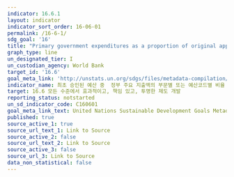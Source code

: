 ```yaml
---
indicator: 16.6.1
layout: indicator
indicator_sort_order: 16-06-01
permalink: /16-6-1/
sdg_goal: '16'
title: "Primary government expenditures as a proportion of original approved budget, by sector (or\_by budget codes or similar)"
graph_type: line
un_designated_tier: I
un_custodian_agency: World Bank
target_id: '16.6'
goal_meta_link: 'http://unstats.un.org/sdgs/files/metadata-compilation/Metadata-Goal-16.pdf'
indicator_name: 최초 승인된 예산 중  정부 주요 지출액의 부문별 또는 예산코드별 비율
target: 16.6 모든 수준에서 효과적이고, 책임 있고, 투명한 제도 개발
reporting_status: notstarted
un_sd_indicator_code: C160601
goal_meta_link_text: United Nations Sustainable Development Goals Metadata (pdf 1361kB)
published: true
source_active_1: true
source_url_text_1: Link to Source
source_active_2: false
source_url_text_2: Link to Source
source_active_3: false
source_url_3: Link to Source
data_non_statistical: false
---
```

